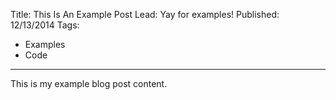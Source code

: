 Title: This Is An Example Post
Lead: Yay for examples!
Published: 12/13/2014
Tags:
  - Examples
  - Code
---
This is my example blog post content.

